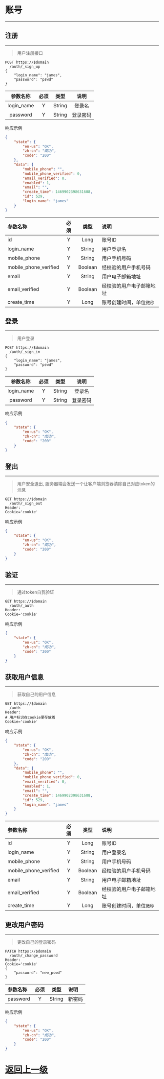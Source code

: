 # 账号
---

## 注册
---
> 用户注册接口

``` http
POST https://$domain
  /auth/_sign_up
{
    "login_name": "james",
    "password": "pswd"
}
```

|参数名称|必须|类型|说明|
|:--:|:--:|:--:|:--:|
|login_name|Y|String|登录名|
|password|Y|String|登录密码|

响应示例
``` json
{
    "state": {
        "en-us": "OK",
        "zh-cn": "成功",
        "code": "200"
    },
    "data": {
        "mobile_phone": "",
        "mobile_phone_verified": 0,
        "email_verified": 0,
        "enabled": 1,
        "email": "",
        "create_time": 1469902398631608,
        "id": 529,
        "login_name": "james"
    }
}
```

|参数名称|必须|类型|说明|
|:--|:--:|:--:|:--|
|id|Y|Long|账号ID|
|login_name|Y|String|用户登录名|
|mobile_phone|Y|String|用户手机号码|
|mobile_phone_verified|Y|Boolean|经校验的用户手机号码|
|email|Y|String|用户电子邮箱地址|
|email_verified|Y|Boolean|经校验的用户电子邮箱地址|
|create_time|Y|Long|账号创建时间，单位`微秒`|

## 登录
---
> 用户登录
``` http
POST https://$domain
  /auth/_sign_in
{
    "login_name": "james",
    "password": "pswd"
}
```

|参数名称|必须|类型|说明|
|:--:|:--:|:--:|:--:|
|login_name|Y|String|登录名|
|password|Y|String|登录密码|

响应示例
``` json
{
    "state": {
        "en-us": "OK",
        "zh-cn": "成功",
        "code": "200"
    }
}
```

## 登出
---
> 用户安全退出, 服务器端会发送一个让客户端浏览器清除自己对应token的消息
``` http
GET https://$domain
  /auth/_sign_out
Header:
Cookie='cookie'
```

响应示例
``` json
{
    "state": {
        "en-us": "OK",
        "zh-cn": "成功",
        "code": "200"
    }
}
```

## 验证
---
> 通过token自我验证
``` http
GET https://$domain
  /auth/_auth
Header:
Cookie='cookie'
```

响应示例
``` json
{
    "state": {
        "en-us": "OK",
        "zh-cn": "成功",
        "code": "200"
    }
}
```

## 获取用户信息
---
> 获取自己的用户信息
``` http
GET https://$domain
  /auth
Header:
# 用户标识在cookie里存放着
Cookie='cookie'
```

响应示例
``` json
{
    "state": {
        "en-us": "OK",
        "zh-cn": "成功",
        "code": "200"
    },
    "data": {
        "mobile_phone": "",
        "mobile_phone_verified": 0,
        "email_verified": 0,
        "enabled": 1,
        "email": "",
        "create_time": 1469902398631608,
        "id": 529,
        "login_name": "james"
    }
}
```

|参数名称|必须|类型|说明|
|:--|:--:|:--:|:--|
|id|Y|Long|账号ID|
|login_name|Y|String|用户登录名|
|mobile_phone|Y|String|用户手机号码|
|mobile_phone_verified|Y|Boolean|经校验的用户手机号码|
|email|Y|String|用户电子邮箱地址|
|email_verified|Y|Boolean|经校验的用户电子邮箱地址|
|create_time|Y|Long|账号创建时间，单位`微秒`|

## 更改用户密码
---
> 更改自己的登录密码
``` http
PATCH https://$domain
  /auth/_change_password
Header:
Cookie='cookie'
{
    "password": "new_pswd"
}
```

|参数名称|必须|类型|说明|
|:--|:--:|:--:|:--|
|password|Y|String|新密码|

响应示例
``` json
{
    "state": {
        "en-us": "OK",
        "zh-cn": "成功",
        "code": "200"
    }
}
```

[返回上一级](../README.md)
===
